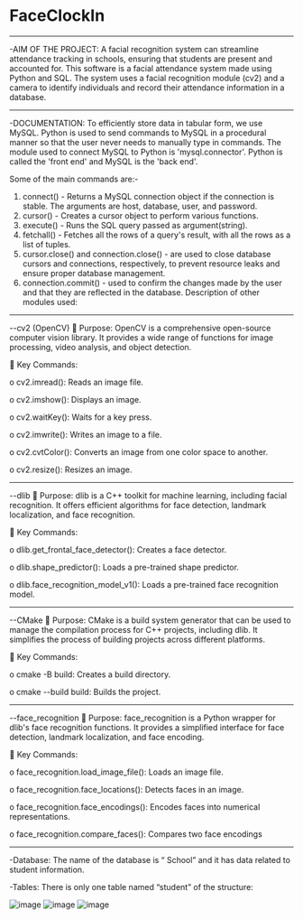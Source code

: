 # FaceClockIn
________________________
-AIM OF THE PROJECT:
A facial recognition system can streamline attendance tracking in schools, ensuring 
that students are present and accounted for. This software is a facial attendance 
system made using Python and SQL. The system uses a facial recognition module 
(cv2) and a camera to identify individuals and record their attendance information 
in a database.
________________________
-DOCUMENTATION:
To efficiently store data in tabular form, we use MySQL. Python is used to send 
commands to MySQL in a procedural manner so that the user never needs to 
manually type in commands.
The module used to connect MySQL to Python is 'mysql.connector'. Python is called 
the 'front end' and MySQL is the 'back end'.

Some of the main commands are:-
1. connect() - Returns a MySQL connection object if the connection is stable. The 
arguments are host, database, user, and password.
2. cursor() - Creates a cursor object to perform various functions.
3. execute() - Runs the SQL query passed as argument(string).
4. fetchall() - Fetches all the rows of a query's result, with all the rows as a list of 
tuples.
5. cursor.close() and connection.close() - are used to close database cursors and 
connections, respectively, to prevent resource leaks and ensure proper 
database management.
6. connection.commit() - used to confirm the changes made by the user and that 
they are reflected in the database.
Description of other modules used:
______________
--cv2 (OpenCV)
 Purpose: OpenCV is a comprehensive open-source computer vision library. 
It provides a wide range of functions for image processing, video analysis, 
and object detection.

 Key Commands:

o cv2.imread(): Reads an image file.

o cv2.imshow(): Displays an image.

o cv2.waitKey(): Waits for a key press.

o cv2.imwrite(): Writes an image to a file.

o cv2.cvtColor(): Converts an image from one color space to another.

o cv2.resize(): Resizes an image.

______________

--dlib
 Purpose: dlib is a C++ toolkit for machine learning, including facial 
recognition. It offers efficient algorithms for face detection, landmark 
localization, and face recognition.

 Key Commands:

o dlib.get_frontal_face_detector(): Creates a face detector.

o dlib.shape_predictor(): Loads a pre-trained shape predictor.

o dlib.face_recognition_model_v1(): Loads a pre-trained face recognition 
model.
______________

--CMake
 Purpose: CMake is a build system generator that can be used to manage the 
compilation process for C++ projects, including dlib. It simplifies the process 
of building projects across different platforms.

 Key Commands:

o cmake -B build: Creates a build directory.

o cmake --build build: Builds the project.
______________

--face_recognition
 Purpose: face_recognition is a Python wrapper for dlib's face recognition 
functions. It provides a simplified interface for face detection, landmark 
localization, and face encoding.

 Key Commands:

o face_recognition.load_image_file(): Loads an image file.

o face_recognition.face_locations(): Detects faces in an image.

o face_recognition.face_encodings(): Encodes faces into numerical 
representations.

o face_recognition.compare_faces(): Compares two face encodings
______________


-Database:
The name of the database is “ School” and it has data related to student 
information.

-Tables:
There is only one table named “student” of the structure:

![image](https://github.com/user-attachments/assets/e9e29496-1254-4a53-ae18-ae779198b2bc)
![image](https://github.com/user-attachments/assets/288b24b4-8cbd-491c-83e5-94eb5c842edb)
![image](https://github.com/user-attachments/assets/68c97a9f-f4fe-4161-b2de-bf40d3d5a789)



